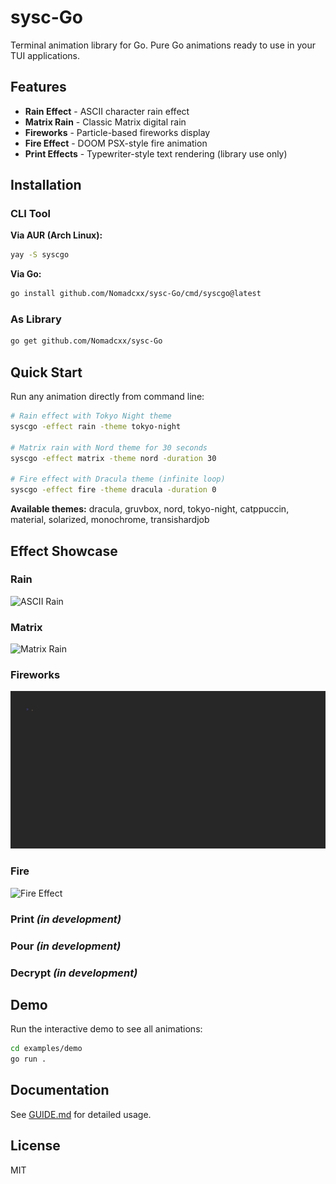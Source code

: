 # sysc-Go

Terminal animation library for Go. Pure Go animations ready to use in your TUI applications.

## Features

- **Rain Effect** - ASCII character rain effect
- **Matrix Rain** - Classic Matrix digital rain
- **Fireworks** - Particle-based fireworks display
- **Fire Effect** - DOOM PSX-style fire animation
- **Print Effects** - Typewriter-style text rendering (library use only)

## Installation

### CLI Tool

**Via AUR (Arch Linux):**
```bash
yay -S syscgo
```

**Via Go:**
```bash
go install github.com/Nomadcxx/sysc-Go/cmd/syscgo@latest
```

### As Library

```bash
go get github.com/Nomadcxx/sysc-Go
```

## Quick Start

Run any animation directly from command line:

```bash
# Rain effect with Tokyo Night theme
syscgo -effect rain -theme tokyo-night

# Matrix rain with Nord theme for 30 seconds
syscgo -effect matrix -theme nord -duration 30

# Fire effect with Dracula theme (infinite loop)
syscgo -effect fire -theme dracula -duration 0
```

**Available themes:** dracula, gruvbox, nord, tokyo-night, catppuccin, material, solarized, monochrome, transishardjob

## Effect Showcase

### Rain
![ASCII Rain](assets/rain.gif)

### Matrix
![Matrix Rain](assets/matrix.gif)

### Fireworks
![Fireworks](assets/fireworks.gif)

### Fire
![Fire Effect](assets/fire.gif)

### Print *(in development)*

### Pour *(in development)*

### Decrypt *(in development)*

## Demo

Run the interactive demo to see all animations:

```bash
cd examples/demo
go run .
```

## Documentation

See [GUIDE.md](GUIDE.md) for detailed usage.

## License

MIT
